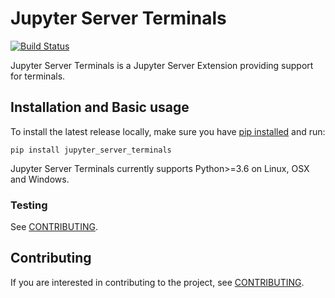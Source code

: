 # Jupyter Server Terminals

[![Build Status](https://github.com/jupyter-server/jupyter_server_terminals/actions/workflows/test.yml/badge.svg?query=branch%3Amain++)](https://github.com/jupyter-server/jupyter_server_terminals/actions?query=branch%3Amain++)

Jupyter Server Terminals is a Jupyter Server Extension providing support for terminals.

## Installation and Basic usage

To install the latest release locally, make sure you have
[pip installed](https://pip.readthedocs.io/en/stable/installing/) and run:

```
pip install jupyter_server_terminals
```

Jupyter Server Terminals currently supports Python>=3.6 on Linux, OSX and Windows.

### Testing

See [CONTRIBUTING](./CONTRIBUTING.rst#running-tests).

## Contributing

If you are interested in contributing to the project, see [CONTRIBUTING](./CONTRIBUTING.rst).
